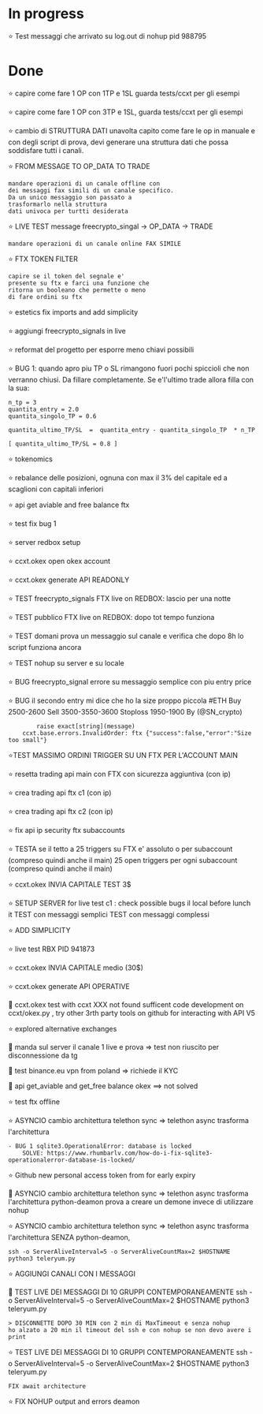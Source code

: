 # In progress

⭐ Test messaggi che arrivato su log.out di nohup
    pid 988795



# Done

⭐ capire come fare 1 OP con 1TP e 1SL
    guarda tests/ccxt per gli esempi

⭐ capire come fare 1 OP con 3TP e 1SL, 
    guarda tests/ccxt per gli esempi

⭐ cambio di STRUTTURA DATI
    unavolta capito come fare le op in manuale
    e con degli script di prova, devi generare 
    una struttura dati che possa soddisfare tutti i canali.

⭐ FROM MESSAGE TO OP_DATA TO TRADE

    mandare operazioni di un canale offline con
    dei messaggi fax simili di un canale specifico.
    Da un unico messaggio son passato a 
    trasformarlo nella struttura 
    dati univoca per turtti desiderata

⭐  LIVE TEST message freecrypto_singal
      ->  OP_DATA -> TRADE 

    mandare operazioni di un canale online FAX SIMILE

⭐  FTX TOKEN FILTER

    capire se il token del segnale e' 
    presente su ftx e farci una funzione che
    ritorna un booleano che permette o meno
    di fare ordini su ftx

⭐  estetics
   fix imports and add simplicity


⭐  aggiungi freecrypto_signals in live

⭐  reformat del progetto per esporre meno chiavi possibili

⭐ BUG 1: quando apro piu TP o SL rimangono fuori pochi spiccioli che non verranno chiusi. Da fillare completamente. Se e'l'ultimo trade allora filla con la sua:  
    
    n_tp = 3
    quantita_entry = 2.0
    quantita_singolo_TP = 0.6

    quantita_ultimo_TP/SL  =  quantita_entry - quantita_singolo_TP  * n_TP

    [ quantita_ultimo_TP/SL = 0.8 ] 


⭐ tokenomics

⭐ rebalance delle posizioni, ognuna con max il 3% del capitale
    ed a scaglioni con capitali inferiori

⭐ api get aviable and free balance ftx

⭐ test fix bug 1

⭐ server redbox setup

⭐ ccxt.okex     open okex account

⭐ ccxt.okex    generate API READONLY

⭐ TEST freecrypto_signals FTX live on REDBOX: lascio per una notte

⭐ TEST pubblico FTX live on REDBOX: dopo tot tempo funziona

⭐ TEST domani prova un messaggio sul canale e verifica che dopo 8h lo script funziona ancora

⭐ TEST nohup su server e su locale

⭐ BUG freecrypto_signal errore su messaggio semplice con piu entry price 

⭐ BUG il secondo entry mi dice che ho la size proppo piccola
        #ETH 
        Buy 2500-2600
        Sell 3500-3550-3600
        Stoploss 1950-1900
        By (@SN_crypto)

            raise exact[string](message)
        ccxt.base.errors.InvalidOrder: ftx {"success":false,"error":"Size too small"}

⭐TEST MASSIMO ORDINI TRIGGER SU UN FTX PER L'ACCOUNT MAIN

⭐ resetta trading api main con FTX con sicurezza aggiuntiva (con ip)

⭐  crea trading api ftx c1 (con ip)

⭐  crea trading api ftx c2 (con ip)

⭐  fix api ip security ftx subaccounts

⭐ TESTA se il tetto a 25 triggers su FTX e' assoluto o per subaccount (compreso quindi anche il main)
    25 open triggers per ogni subaccount (compreso quindi anche il main)

⭐ ccxt.okex    INVIA CAPITALE TEST 3$

⭐ SETUP SERVER for live test c1 : check possible bugs il local before lunch it
TEST con messaggi semplici
TEST con messaggi complessi

⭐ ADD SIMPLICITY

⭐ live test RBX
PID 941873

⭐  ccxt.okex    INVIA CAPITALE medio (30$)

⭐ ccxt.okex    generate API OPERATIVE

🔻 ccxt.okex    test with ccxt XXX not found sufficent code development on ccxt/okex.py , try other 3rth party tools on github for interacting with API V5

⭐ explored alternative exchanges

🔻 manda sul server il canale 1 live e prova => test non riuscito per disconnessione da tg

🔻 test binance.eu vpn from poland => richiede il KYC

🔻 api get_aviable and get_free balance okex ==> not solved

⭐ test ftx offline

⭐ ASYNCIO cambio architettura telethon sync => telethon async 
trasforma l'architettura
    
    - BUG 1 sqlite3.OperationalError: database is locked
        SOLVE: https://www.rhumbarlv.com/how-do-i-fix-sqlite3-operationalerror-database-is-locked/
⭐ Github new personal access token from for early expiry

🔻  ASYNCIO cambio architettura telethon sync => telethon async 
trasforma l'architettura
    python-deamon prova a creare un demone invece di utilizzare nohup

⭐  ASYNCIO cambio architettura telethon sync => telethon async 
trasforma l'architettura
    SENZA python-deamon,
    
    ssh -o ServerAliveInterval=5 -o ServerAliveCountMax=2 $HOSTNAME
    python3 teleryum.py  


⭐ AGGIUNGI CANALI CON I MESSAGGI

🔻 TEST LIVE DEI MESSAGGI DI 10 GRUPPI CONTEMPORANEAMENTE 
    ssh -o ServerAliveInterval=5 -o ServerAliveCountMax=2 $HOSTNAME
    python3 teleryum.py  
    
    > DISCONNETTE DOPO 30 MIN con 2 min di MaxTimeout e senza nohup
    ho alzato a 20 min il timeout del ssh e con nohup se non devo avere i print

⭐ TEST LIVE DEI MESSAGGI DI 10 GRUPPI CONTEMPORANEAMENTE 
    ssh -o ServerAliveInterval=5 -o ServerAliveCountMax=2 $HOSTNAME
    python3 teleryum.py  

    FIX await architecture

⭐ FIX NOHUP output and errors deamon